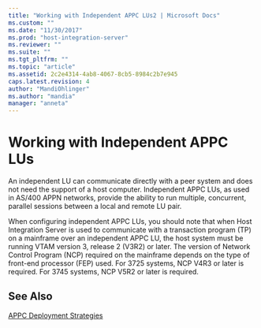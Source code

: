```yaml
---
title: "Working with Independent APPC LUs2 | Microsoft Docs"
ms.custom: ""
ms.date: "11/30/2017"
ms.prod: "host-integration-server"
ms.reviewer: ""
ms.suite: ""
ms.tgt_pltfrm: ""
ms.topic: "article"
ms.assetid: 2c2e4314-4ab8-4067-8cb5-8984c2b7e945
caps.latest.revision: 4
author: "MandiOhlinger"
ms.author: "mandia"
manager: "anneta"
---
```

# Working with Independent APPC LUs
An independent LU can communicate directly with a peer system and does not need the support of a host computer. Independent APPC LUs, as used in AS/400 APPN networks, provide the ability to run multiple, concurrent, parallel sessions between a local and remote LU pair.  
  
 When configuring independent APPC LUs, you should note that when Host Integration Server is used to communicate with a transaction program (TP) on a mainframe over an independent APPC LU, the host system must be running VTAM version 3, release 2 (V3R2) or later. The version of Network Control Program (NCP) required on the mainframe depends on the type of front-end processor (FEP) used. For 3725 systems, NCP V4R3 or later is required. For 3745 systems, NCP V5R2 or later is required.  
  
## See Also  
 [APPC Deployment Strategies](../core/appc-deployment-strategies1.md)